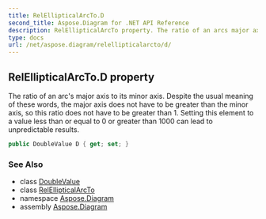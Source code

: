 ```yaml
---
title: RelEllipticalArcTo.D
second_title: Aspose.Diagram for .NET API Reference
description: RelEllipticalArcTo property. The ratio of an arcs major axis to its minor axis. Despite the usual meaning of these words the major axis does not have to be greater than the minor axis so this ratio does not have to be greater than 1. Setting this element to a value less than or equal to 0 or greater than 1000 can lead to unpredictable results
type: docs
url: /net/aspose.diagram/relellipticalarcto/d/
---
```

## RelEllipticalArcTo.D property

The ratio of an arc's major axis to its minor axis. Despite the usual meaning of these words, the major axis does not have to be greater than the minor axis, so this ratio does not have to be greater than 1. Setting this element to a value less than or equal to 0 or greater than 1000 can lead to unpredictable results.

```csharp
public DoubleValue D { get; set; }
```

### See Also

* class [DoubleValue](../../doublevalue/)
* class [RelEllipticalArcTo](../)
* namespace [Aspose.Diagram](../../relellipticalarcto/)
* assembly [Aspose.Diagram](../../../)


